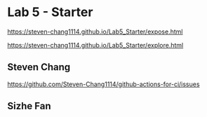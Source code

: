 # Lab 5 - Starter

https://steven-chang1114.github.io/Lab5_Starter/expose.html

https://steven-chang1114.github.io/Lab5_Starter/explore.html

## Steven Chang
https://github.com/Steven-Chang1114/github-actions-for-ci/issues


## Sizhe Fan